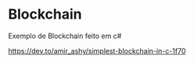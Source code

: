 # Blockchain
Exemplo de Blockchain feito em c#

https://dev.to/amir_ashy/simplest-blockchain-in-c-1f70
